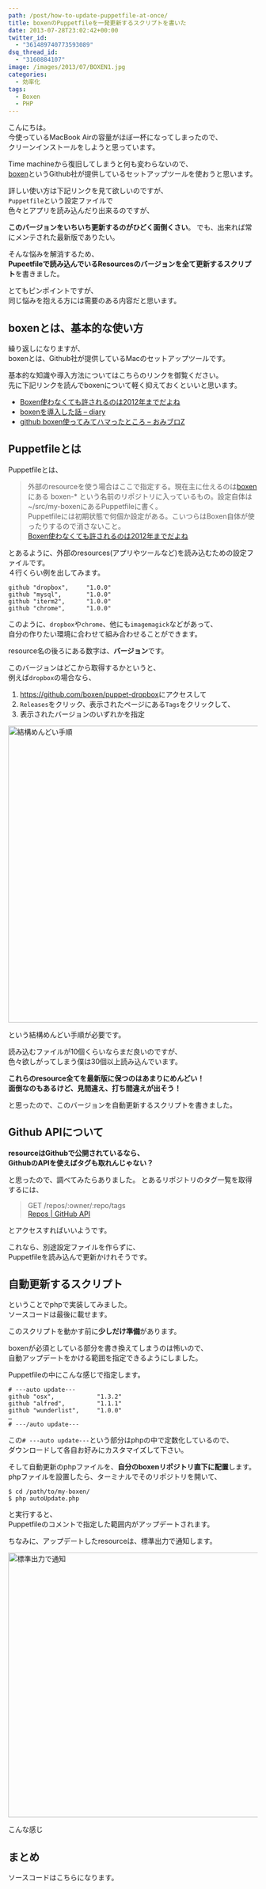 ```yaml
---
path: /post/how-to-update-puppetfile-at-once/
title: boxenのPuppetfileを一発更新するスクリプトを書いた
date: 2013-07-28T23:02:42+00:00
twitter_id:
  - "361489740773593089"
dsq_thread_id:
  - "3160884107"
image: /images/2013/07/BOXEN1.jpg
categories:
  - 効率化
tags:
  - Boxen
  - PHP
---
```

こんにちは。  
今使っているMacBook Airの容量がほぼ一杯になってしまったので、  
クリーンインストールをしようと思っています。

Time machineから復旧してしまうと何も変わらないので、  
[boxen](http://boxen.github.com/)というGithub社が提供しているセットアップツールを使おうと思います。

詳しい使い方は下記リンクを見て欲しいのですが、  
`Puppetfile`という設定ファイルで  
色々とアプリを読み込んだり出来るのですが、

**このバージョンをいちいち更新するのがひどく面倒くさい**。 でも、出来れば常にメンテされた最新版でありたい。

そんな悩みを解消するため、  
**Pupeetfileで読み込んでいるResourcesのバージョンを全て更新するスクリプト**を書きました。

とてもピンポイントですが、  
同じ悩みを抱える方には需要のある内容だと思います。

<!--more-->

boxenとは、基本的な使い方
----------------------------------------

繰り返しになりますが、  
boxenとは、Github社が提供しているMacのセットアップツールです。

基本的な知識や導入方法についてはこちらのリンクを御覧ください。  
先に下記リンクを読んでboxenについて軽く抑えておくといいと思います。

  * [Boxen使わなくても許されるのは2012年までだよね](http://qiita.com/yuku_t/items/c6f20de0e4f4c352046c)
  * [boxenを導入した話 – diary](http://trapezoid.hatenablog.com/entry/2013/04/21/005524)
  * [github boxen使ってみてハマったところ – おみブロZ](http://akiomik.hatenablog.jp/entry/2013/05/12/013923)

Puppetfileとは
----------------------------------------

Puppetfileとは、

> 外部のresourceを使う場合はここで指定する。現在主に仕えるのは[boxen](https://github.com/boxen)にある boxen-* という名前のリポジトリに入っているもの。設定自体は~/src/my-boxenにあるPuppetfileに書く。  
> Puppetfileには初期状態で何個か設定がある。こいつらはBoxen自体が使ったりするので消さないこと。  
> [Boxen使わなくても許されるのは2012年までだよね](http://qiita.com/yuku_t/items/c6f20de0e4f4c352046c)

とあるように、外部のresources(アプリやツールなど)を読み込むための設定ファイルです。  
４行くらい例を出してみます。

```
github "dropbox",     "1.0.0"
github "mysql",       "1.0.0"
github "iterm2",      "1.0.0"
github "chrome",      "1.0.0"
```

このように、`dropbox`や`chrome`、他にも`imagemagick`などがあって、  
自分の作りたい環境に合わせて組み合わせることができます。

resource名の後ろにある数字は、**バージョン**です。

このバージョンはどこから取得するかというと、  
例えば`dropbox`の場合なら、

  1. <https://github.com/boxen/puppet-dropbox>にアクセスして
  2. `Releases`をクリック、表示されたページにある`Tags`をクリックして、
  3. 表示されたバージョンのいずれかを指定

<img src="/images/2013/07/65ac0ccf93991a1bcddf1ec41ae71778.png" alt="結構めんどい手順" title="結構めんどい手順" width="600" />

という結構めんどい手順が必要です。

読み込むファイルが10個くらいならまだ良いのですが、  
色々欲しがってしまう僕は30個以上読み込んでいます。

**これらのresource全てを最新版に保つのはあまりにめんどい！**  
**面倒なのもあるけど、見間違え、打ち間違えが出そう！**

と思ったので、このバージョンを自動更新するスクリプトを書きました。

## Github APIについて

**resourceはGithubで公開されているなら、  
GithubのAPIを使えばタグも取れんじゃない？**

と思ったので、調べてみたらありました。 とあるリポジトリのタグ一覧を取得するには、

> GET /repos/:owner/:repo/tags  
> [Repos \| GitHub API](http://developer.github.com/v3/repos/#list-tags)

とアクセスすればいいようです。

これなら、別途設定ファイルを作らずに、  
Puppetfileを読み込んで更新かけれそうです。

自動更新するスクリプト
----------------------------------------

ということでphpで実装してみました。  
ソースコードは最後に載せます。

このスクリプトを動かす前に**少しだけ準備**があります。

boxenが必須としている部分を書き換えてしまうのは怖いので、  
自動アップデートをかける範囲を指定できるようにしました。

Puppetfileの中にこんな感じで指定します。

```
# ---auto update---
github "osx",            "1.3.2"
github "alfred",         "1.1.1"
github "wunderlist",     "1.0.0"
…
# ---/auto update---
```

この`# ---auto update---`という部分はphpの中で定数化しているので、  
ダウンロードして各自お好みにカスタマイズして下さい。

そして自動更新のphpファイルを、**自分のboxenリポジトリ直下に配置**します。  
phpファイルを設置したら、ターミナルでそのリポジトリを開いて、

```
$ cd /path/to/my-boxen/
$ php autoUpdate.php
```

と実行すると、  
Puppetfileのコメントで指定した範囲内がアップデートされます。

ちなみに、アップデートしたresourceは、標準出力で通知します。

<img src="/images/2013/07/4018a98968aaa5eb5e0c0b4df27bf5cd.png" alt="標準出力で通知" title="標準出力で通知" width="535" />

こんな感じ

まとめ
----------------------------------------

ソースコードはこちらになります。

<script src="https://gist.github.com/Leko/6098584.js"></script>

<div style="font-size:0px;height:0px;line-height:0px;margin:0;padding:0;clear:both">
</div>